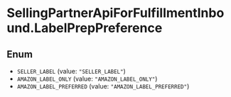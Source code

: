 # SellingPartnerApiForFulfillmentInbound.LabelPrepPreference

## Enum

* `SELLER_LABEL` (value: `"SELLER_LABEL"`)
* `AMAZON_LABEL_ONLY` (value: `"AMAZON_LABEL_ONLY"`)
* `AMAZON_LABEL_PREFERRED` (value: `"AMAZON_LABEL_PREFERRED"`)
